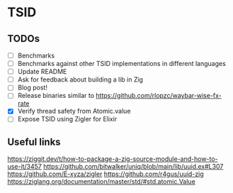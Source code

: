 # TSID

## TODOs

- [ ] Benchmarks
- [ ] Benchmarks against other TSID implementations in different languages
- [ ] Update README
- [ ] Ask for feedback about building a lib in Zig
- [ ] Blog post!
- [ ] Release binaries similar to https://github.com/rlopzc/waybar-wise-fx-rate
- [x] Verify thread safety from Atomic.value
- [ ] Expose TSID using Zigler for Elixir

## Useful links

https://ziggit.dev/t/how-to-package-a-zig-source-module-and-how-to-use-it/3457
https://github.com/bitwalker/uniq/blob/main/lib/uuid.ex#L307
https://github.com/E-xyza/zigler
https://github.com/r4gus/uuid-zig
https://ziglang.org/documentation/master/std/#std.atomic.Value
